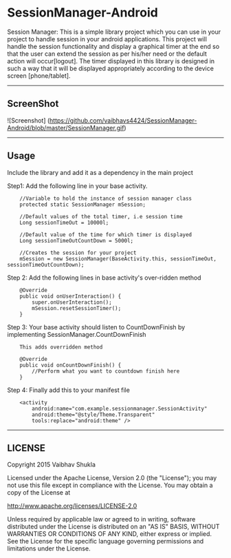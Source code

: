 # SessionManager-Android
Session Manager: This is a simple library project which you can use in your project to handle session in your android applications. This project will handle the session functionality and display a graphical timer at the end so that the user can extend the session as per his/her need or the default action will occur[logout]. The timer displayed in this library is designed in such a way that it will be displayed appropriately according to the device screen [phone/tablet].

____
 
ScreenShot
----------
 
![Screenshot]  (https://github.com/vaibhavs4424/SessionManager-Android/blob/master/SessionManager.gif)



___
Usage
-----

Include the library and add it as a dependency in the main project

Step1: 	Add the following line in your base activity.

		//Variable to hold the instance of session manager class
		protected static SessionManager mSession;
	
		//Default values of the total timer, i.e session time
		Long sessionTimeOut = 10000l;

		//Default value of the time for which timer is displayed
		Long sessionTimeOutCountDown = 5000l;
	
		//Creates the session for your project 
		mSession = new SessionManager(BaseActivity.this, sessionTimeOut, sessionTimeOutCountDown);

Step 2: Add the following lines in base activity's over-ridden method  

		@Override
		public void onUserInteraction() {
			super.onUserInteraction();
			mSession.resetSessionTimer();
		}

Step 3: Your base activity should listen to CountDownFinish	by implementing SessionManager.CountDownFinish	

		This adds overridden method 

		@Override
		public void onCountDownFinish() {
			//Perform what you want to countdown finish here
		}

Step 4: Finally add this to your manifest file 

		<activity
            android:name="com.example.sessionmanager.SessionActivity"
            android:theme="@style/Theme.Transparent"
            tools:replace="android:theme" />

		
___
LICENSE
-------
 
Copyright 2015 Vaibhav Shukla

Licensed under the Apache License, Version 2.0 (the "License");
you may not use this file except in compliance with the License.
You may obtain a copy of the License at

   http://www.apache.org/licenses/LICENSE-2.0

Unless required by applicable law or agreed to in writing, software
distributed under the License is distributed on an "AS IS" BASIS,
WITHOUT WARRANTIES OR CONDITIONS OF ANY KIND, either express or implied.
See the License for the specific language governing permissions and
limitations under the License.

